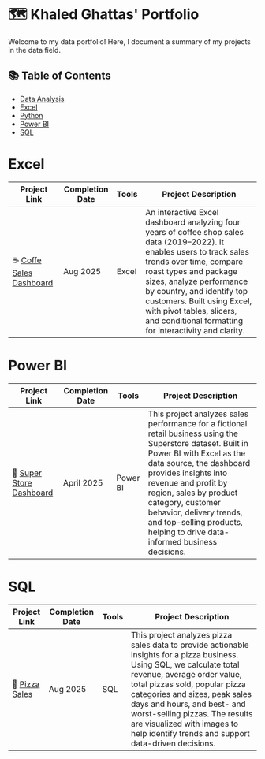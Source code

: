 # 🗺 Khaled Ghattas' Portfolio

Welcome to my data portfolio! Here, I document a summary of my projects in the data field. 

## 📚 Table of Contents
- [Data Analysis](#data-analysis)
- [Excel](#excel)
- [Python](#python)
- [Power BI](#power-bi)
- [SQL](#sql)

# Excel
| Project Link | Completion Date | Tools | Project Description | 
|---|---|---|---|
| :coffee: [Coffe Sales Dashboard](https://github.com/khaleedgt/CoffeSalesDashboard) | Aug 2025 |Excel|An interactive Excel dashboard analyzing four years of coffee shop sales data (2019–2022). It enables users to track sales trends over time, compare roast types and package sizes, analyze performance by country, and identify top customers. Built using Excel, with pivot tables, slicers, and conditional formatting for interactivity and clarity.|

# Power BI
| Project Link | Completion Date | Tools | Project Description | 
|---|---|---|---|
| 🛒 [Super Store Dashboard](https://github.com/khaleedgt/Superstore) | April 2025 |Power BI|This project analyzes sales performance for a fictional retail business using the Superstore dataset. Built in Power BI with Excel as the data source, the dashboard provides insights into revenue and profit by region, sales by product category, customer behavior, delivery trends, and top-selling products, helping to drive data-informed business decisions.|

# SQL
| Project Link | Completion Date | Tools | Project Description | 
|---|---|---|---|
| 🍕 [Pizza Sales](https://github.com/khaleedgt/Pizza-Sales-/tree/main) | Aug 2025 |SQL|This project analyzes pizza sales data to provide actionable insights for a pizza business. Using SQL, we calculate total revenue, average order value, total pizzas sold, popular pizza categories and sizes, peak sales days and hours, and best- and worst-selling pizzas. The results are visualized with images to help identify trends and support data-driven decisions.|
